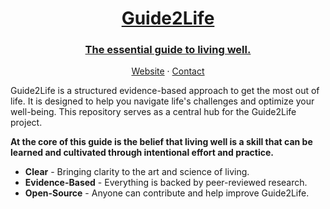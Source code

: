 <p align="center">
  <a href="https://guide2life.org">
    <h1 align="center">Guide2Life </h1>
    <h3 align="center">The essential guide to living well.</h3>
  </a>
  <p align="center">
    <a href="https://guide2life.org">Website</a>
    <span> · </span>
    <a href="mailto:editor@guide2life.org">Contact</a>
  </p>
</p>


Guide2Life is a structured evidence-based approach to get the most out of life. It is designed to help you navigate life's challenges and optimize your well-being. This repository serves as a central hub for the Guide2Life project.

**At the core of this guide is the belief that living well is a skill that can be learned and cultivated through intentional effort and practice.**

- **Clear** - Bringing clarity to the art and science of living.
- **Evidence-Based** - Everything is backed by peer-reviewed research.
- **Open-Source** - Anyone can contribute and help improve Guide2Life.
